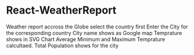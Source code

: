 # React-WeatherReport
Weather report accross the Globe 
select the country first 
Enter the City for the corresponding country
City name shows as Google map
Temprature shows in SVG Chart
Average Minimum and Maximum Temprature calcultaed.
Total Population shows for the city

